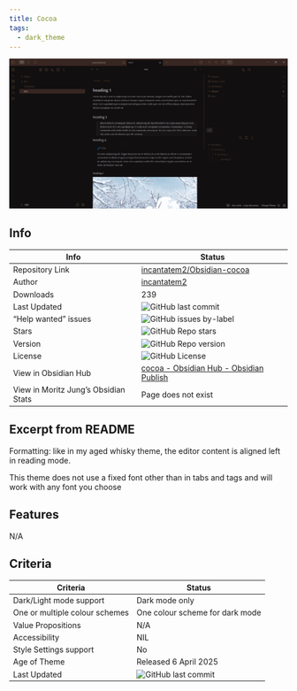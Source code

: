 ```yaml
---
title: Cocoa
tags:
  - dark_theme
---
```


![Cocoa Theme Screenshot](https://raw.githubusercontent.com/incantatem2/Obsidian-cocoa/refs/heads/main/images/cocoa-screenshot.jpg)

## Info

|Info|Status|
|---|---|
|Repository Link|[incantatem2/Obsidian-cocoa](https://github.com/incantatem2/Obsidian-cocoa)|
|Author|[incantatem2](https://github.com/incantatem2)|
|Downloads|239|
|Last Updated|![GitHub last commit](https://img.shields.io/github/last-commit/incantatem2/Obsidian-cocoa?color=573E7A&amp;label=last%20update&amp;logo=github&amp;style=for-the-badge)|
|“Help wanted” issues|![GitHub issues by-label](https://img.shields.io/github/issues/incantatem2/Obsidian-cocoa/help%20wanted?color=573E7A&amp;logo=github&amp;style=for-the-badge)|
|Stars|![GitHub Repo stars](https://img.shields.io/github/stars/incantatem2/Obsidian-cocoa?color=573E7A&amp;logo=github&amp;style=for-the-badge)|
|Version|![GitHub Repo version](https://img.shields.io/github/v/release/incantatem2/Obsidian-cocoa?color=573E7A&amp;logo=github&amp;style=for-the-badge&sort=semver)|
|License|![GitHub License](https://img.shields.io/github/license/incantatem2/Obsidian-cocoa?style=for-the-badge)|
|View in Obsidian Hub|[cocoa \- Obsidian Hub \- Obsidian Publish](https://publish.obsidian.md/hub/02+-+Community+Expansions/02.05+All+Community+Expansions/Themes/cocoa)|
|View in Moritz Jung’s Obsidian Stats|Page does not exist|

## Excerpt from README

Formatting: like in my aged whisky theme, the editor content is aligned left in reading mode.

This theme does not use a fixed font other than in tabs and tags and will work with any font you choose

## Features

N/A

## Criteria

|Criteria|Status|
|---|---|
|Dark/Light mode support|Dark mode only|
|One or multiple colour schemes|One colour scheme for dark mode|
|Value Propositions|N/A|
|Accessibility|NIL|
|Style Settings support|No|
|Age of Theme|Released 6 April 2025|
|Last Updated|![GitHub last commit](https://img.shields.io/github/last-commit/incantatem2/Obsidian-cocoa?color=573E7A&amp;label=last%20update&amp;logo=github&amp;style=for-the-badge)|
